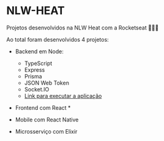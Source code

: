# NLW-HEAT

Projetos desenvolvidos na NLW Heat com a Rocketseat 🚀🚀🚀

Ao total foram desenvolvidos 4 projetos: 
* Backend em Node:
    * TypeScript
    * Express
    * Prisma
    * JSON Web Token
    * Socket.IO
    * <a href="https://github.com/rocketseat-education/nlw-heat-node">Link para executar a aplicação</a>

* Frontend com React
    *  

* Mobile com React Native

* Microsserviço com Elixir



